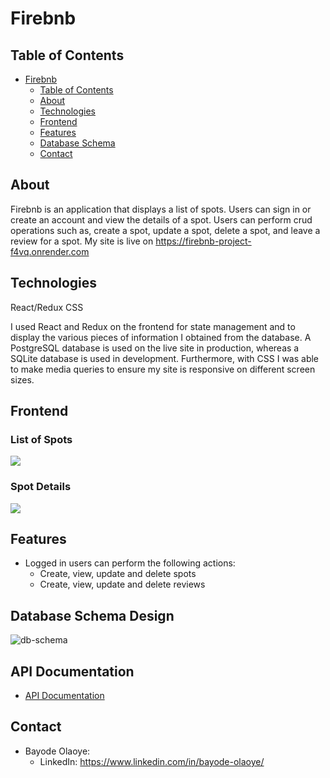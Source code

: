 # Firebnb

## Table of Contents

- [Firebnb](#firebnb)
  - [Table of Contents](#table-of-contents)
  - [About](#about)
  - [Technologies](#technologies)
  - [Frontend](#frontend)
  - [Features](#features)
  - [Database Schema](#database-schema-design)
  - [Contact](#contact)

## About

Firebnb is an application that displays a list of spots. Users can sign in or create an account and view the details of a spot. Users can perform crud operations such as, create a spot, update a spot, delete a spot, and leave a review for a spot. My site is live on https://firebnb-project-f4vq.onrender.com

## Technologies

React/Redux CSS

I used React and Redux on the frontend for state management and to display the various pieces of information I obtained from the database. A PostgreSQL database is used on the live site in production, whereas a SQLite database is used in development. Furthermore, with CSS I was able to make media queries to ensure my site is responsive on different screen sizes.

## Frontend

### List of Spots

<img src="https://github.com/bayodelaoye/firebnb/blob/dev/frontend/public/Assets/home-page.png" />

### Spot Details

<img src="https://github.com/bayodelaoye/firebnb/blob/dev/frontend/public/Assets/spot-details-page.PNG" />

## Features

- Logged in users can perform the following actions:
  - Create, view, update and delete spots
  - Create, view, update and delete reviews

## Database Schema Design

![db-schema]

[db-schema]: ./images/schema.png

## API Documentation

- [API Documentation](./API.md)

## Contact

- Bayode Olaoye:
  - LinkedIn: https://www.linkedin.com/in/bayode-olaoye/

